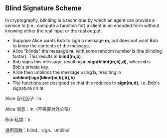 ## Blind Signature Scheme

In cryptography, blinding is a technique by which an agent can provide a service to \(i.e., compute a function for\) a client in an encoded form without knowing either the real input or the real output.

* Suppose Alice wants Bob to sign a message **m**, but does not want Bob to know the contents of the message.
* Alice "blinds" the message **m**, with some random number **b** \(the blinding factor\). This results in **blind\(m,b\)**
* Bob signs this message, resulting in **sign\(blind\(m,b\),d\)**, where **d** is Bob's private key.
* Alice then unblinds the message using **b**, resulting in **unblind\(sign\(blind\(m,b\),d\),b\)**
* The functions are designed so that this reduces to **sign\(m,d\)**, i.e. Bob's signature on **m**

Alice 盲化因子：b

Alice 消息：m（不需要对外公布）

Bob 私钥：b

通用函数：blind、sign、unblind




